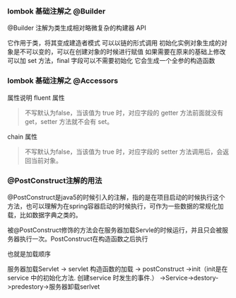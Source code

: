 ### lombok 基础注解之 @Builder

@Builder 注解为类生成相对略微复杂的构建器 API

它作用于类，将其变成建造者模式
可以以链的形式调用
初始化实例对象生成的对象是不可以变的，可以在创建对象的时候进行赋值
如果需要在原来的基础上修改可以加 set 方法，final 字段可以不需要初始化
它会生成一个全参的构造函数


### lombok 基础注解之 @Accessors
属性说明
fluent 属性
>  不写默认为false，当该值为 true 时，对应字段的 getter 方法前面就没有 get，setter 方法就不会有 set。

chain 属性
> 不写默认为false，当该值为 true 时，对应字段的 setter 方法调用后，会返回当前对象。

### @PostConstruct注解的用法
@PostConstruct是java5的时候引入的注解，指的是在项目启动的时候执行这个方法，也可以理解为在spring容器启动的时候执行，可作为一些数据的常规化加载，比如数据字典之类的。

被@PostConstruct修饰的方法会在服务器加载Servle的时候运行，并且只会被服务器执行一次。PostConstruct在构造函数之后执行

也就是加载顺序

服务器加载Servlet -> servlet 构造函数的加载 -> postConstruct ->init（init是在service 中的初始化方法. 创建service 时发生的事件.） ->Service->destory->predestory->服务器卸载serlvet
